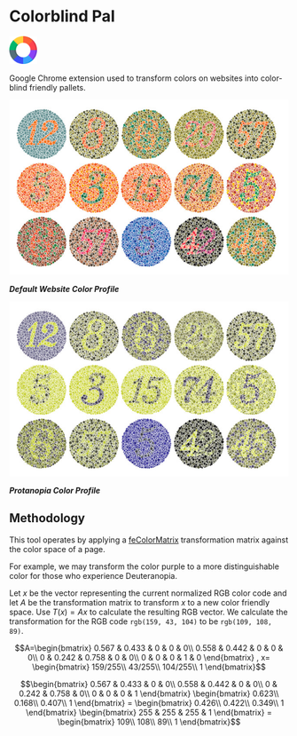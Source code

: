 # Colorblind Pal

<img src="./icon.png" alt="Colorblind Pal" width="50" style="display: inline;" />

Google Chrome extension used to transform colors on websites into color-blind friendly pallets.

![Default](./docs/images/Ishihara-Default.jpg)

___Default Website Color Profile___

![Default](./docs/images/Ishihara-Protanopia.jpg)

___Protanopia Color Profile___

## Methodology

This tool operates by applying a [feColorMatrix] transformation matrix against the color space of a page.

For example, we may transform the color purple to a more distinguishable color for those who experience Deuteranopia.

Let $x$ be the vector representing the current normalized RGB color code and let $A$ be the transformation matrix to
transform $x$ to a new color friendly space. Use $T(x)=Ax$ to calculate the resulting RGB vector. We calculate the
transformation for the RGB code `rgb(159, 43, 104)` to be `rgb(109, 108, 89)`.

```math
A=\begin{bmatrix}
0.567 & 0.433 & 0 & 0 & 0\\
0.558 & 0.442 & 0 & 0 & 0\\
0 & 0.242 & 0.758 & 0 & 0\\
0 & 0 & 0 & 1 & 0
\end{bmatrix}
, x=
\begin{bmatrix}
159/255\\
43/255\\
104/255\\
1
\end{bmatrix}
```

```math
\begin{bmatrix}
0.567 & 0.433 & 0 & 0\\
0.558 & 0.442 & 0 & 0\\
0 & 0.242 & 0.758 & 0\\
0 & 0 & 0 & 1
\end{bmatrix}
\begin{bmatrix}
0.623\\
0.168\\
0.407\\
1
\end{bmatrix} =
\begin{bmatrix}
0.426\\
0.422\\
0.349\\
1
\end{bmatrix}
\begin{bmatrix}
255 & 255 & 255 & 1
\end{bmatrix}
=
\begin{bmatrix}
109\\
108\\
89\\
1
\end{bmatrix}
```


[feColorMatrix]: https://developer.mozilla.org/en-US/docs/Web/SVG/Element/feColorMatrix

